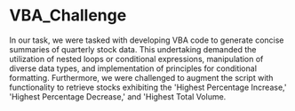 # VBA_Challenge
In our task, we were tasked with developing VBA code to generate concise summaries of quarterly stock data. This undertaking demanded the utilization of nested loops or conditional expressions, manipulation of diverse data types, and implementation of principles for conditional formatting. Furthermore, we were challenged to augment the script with functionality to retrieve stocks exhibiting the 'Highest Percentage Increase,' 'Highest Percentage Decrease,' and 'Highest Total Volume.
